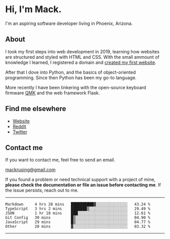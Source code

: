 # Hi, I'm Mack.

I'm an aspiring software developer living in Phoenix, Arizona.

## About

I took my first steps into web development in 2019, learning how websites are structured and styled with HTML and CSS. With the small ammount of knowledge I learned, I registered a domain and [created my first website](https://github.com/mackrusing/mackrusing.github.io/tree/e34465a56cfd279c10adcbb16e8fee9d203c9e87).

After that I dove into Python, and the basics of object-oriented programming. Since then Python has been my go-to language.

More recently I have been tinkering with the open-source keyboard firmware [QMK](https://qmk.fm/) and the web framework Flask.

## Find me elsewhere

- [Website](https://mackrusing.com)
- [Reddit](https://reddit.com/u/mackrusing)
- [Twitter](https://twitter.com/mackrusing)

## Contact me

If you want to contact me, feel free to send an email.

[mackrusing@gmail.com](mailto:mackrusing@gmail.com)

If you found a problem or need technical support with a project of mine, **please check the documentation or file an issue before contacting me**. If the issue persists, reach out to me.

---

<!--START_SECTION:waka-->

```text
Markdown     4 hrs 28 mins   ██████████▓░░░░░░░░░░░░░░   43.24 %
TypeScript   3 hrs 2 mins    ███████▒░░░░░░░░░░░░░░░░░   29.49 %
JSON         1 hr 18 mins    ███░░░░░░░░░░░░░░░░░░░░░░   12.61 %
Git Config   30 mins         █▒░░░░░░░░░░░░░░░░░░░░░░░   04.90 %
JavaScript   29 mins         █▒░░░░░░░░░░░░░░░░░░░░░░░   04.77 %
Other        20 mins         ▓░░░░░░░░░░░░░░░░░░░░░░░░   03.32 %
```

<!--END_SECTION:waka-->

---
